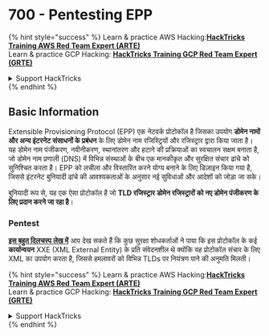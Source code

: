 # 700 - Pentesting EPP

{% hint style="success" %}
Learn & practice AWS Hacking:<img src="/.gitbook/assets/arte.png" alt="" data-size="line">[**HackTricks Training AWS Red Team Expert (ARTE)**](https://training.hacktricks.xyz/courses/arte)<img src="/.gitbook/assets/arte.png" alt="" data-size="line">\
Learn & practice GCP Hacking: <img src="/.gitbook/assets/grte.png" alt="" data-size="line">[**HackTricks Training GCP Red Team Expert (GRTE)**<img src="/.gitbook/assets/grte.png" alt="" data-size="line">](https://training.hacktricks.xyz/courses/grte)

<details>

<summary>Support HackTricks</summary>

* Check the [**subscription plans**](https://github.com/sponsors/carlospolop)!
* **Join the** 💬 [**Discord group**](https://discord.gg/hRep4RUj7f) or the [**telegram group**](https://t.me/peass) or **follow** us on **Twitter** 🐦 [**@hacktricks\_live**](https://twitter.com/hacktricks\_live)**.**
* **Share hacking tricks by submitting PRs to the** [**HackTricks**](https://github.com/carlospolop/hacktricks) and [**HackTricks Cloud**](https://github.com/carlospolop/hacktricks-cloud) github repos.

</details>
{% endhint %}

## Basic Information

Extensible Provisioning Protocol (EPP) एक नेटवर्क प्रोटोकॉल है जिसका उपयोग **डोमेन नामों और अन्य इंटरनेट संसाधनों के प्रबंधन** के लिए डोमेन नाम रजिस्ट्रियों और रजिस्ट्रार द्वारा किया जाता है। यह डोमेन नाम पंजीकरण, नवीनीकरण, स्थानांतरण और हटाने की प्रक्रियाओं का स्वचालन सक्षम बनाता है, जो डोमेन नाम प्रणाली (DNS) में विभिन्न संस्थाओं के बीच एक मानकीकृत और सुरक्षित संचार ढांचे को सुनिश्चित करता है। EPP को लचीला और विस्तारित करने योग्य बनाने के लिए डिज़ाइन किया गया है, जिससे इंटरनेट बुनियादी ढांचे की आवश्यकताओं के अनुसार नई सुविधाओं और आदेशों को जोड़ा जा सके।

बुनियादी रूप से, यह एक ऐसा प्रोटोकॉल है जो **TLD रजिस्ट्रार डोमेन रजिस्ट्रारों को नए डोमेन पंजीकरण के लिए प्रदान करने जा रहा है**।

### Pentest

[**इस बहुत दिलचस्प लेख में**](https://hackcompute.com/hacking-epp-servers/) आप देख सकते हैं कि कुछ सुरक्षा शोधकर्ताओं ने पाया कि इस प्रोटोकॉल के कई **कार्यान्वयन** XXE (XML External Entity) के प्रति संवेदनशील थे क्योंकि यह प्रोटोकॉल संचार के लिए XML का उपयोग करता है, जिससे हमलावरों को विभिन्न TLDs पर नियंत्रण पाने की अनुमति मिलती। 

{% hint style="success" %}
Learn & practice AWS Hacking:<img src="/.gitbook/assets/arte.png" alt="" data-size="line">[**HackTricks Training AWS Red Team Expert (ARTE)**](https://training.hacktricks.xyz/courses/arte)<img src="/.gitbook/assets/arte.png" alt="" data-size="line">\
Learn & practice GCP Hacking: <img src="/.gitbook/assets/grte.png" alt="" data-size="line">[**HackTricks Training GCP Red Team Expert (GRTE)**<img src="/.gitbook/assets/grte.png" alt="" data-size="line">](https://training.hacktricks.xyz/courses/grte)

<details>

<summary>Support HackTricks</summary>

* Check the [**subscription plans**](https://github.com/sponsors/carlospolop)!
* **Join the** 💬 [**Discord group**](https://discord.gg/hRep4RUj7f) or the [**telegram group**](https://t.me/peass) or **follow** us on **Twitter** 🐦 [**@hacktricks\_live**](https://twitter.com/hacktricks\_live)**.**
* **Share hacking tricks by submitting PRs to the** [**HackTricks**](https://github.com/carlospolop/hacktricks) and [**HackTricks Cloud**](https://github.com/carlospolop/hacktricks-cloud) github repos.

</details>
{% endhint %}
